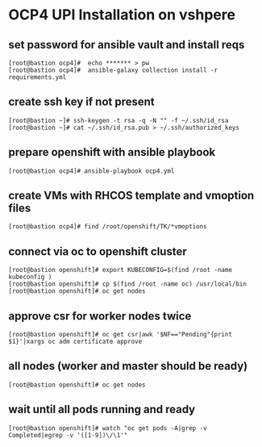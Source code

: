 # OCP4 UPI Installation on vshpere
## set password for ansible vault and install reqs
```
[root@bastion ocp4]#  echo ******* > pw
[root@bastion ocp4]#  ansible-galaxy collection install -r requirements.yml
 ```
 ## create ssh key if not present
 ```
[root@bastion ~]# ssh-keygen -t rsa -q -N "" -f ~/.ssh/id_rsa
[root@bastion ~]# cat ~/.ssh/id_rsa.pub > ~/.ssh/authorized_keys
 ```
 
## prepare openshift with ansible playbook
```
[root@bastion ocp4]# ansible-playbook ocp4.yml   
 ```
 
## create VMs with RHCOS template and vmoption files
```
[root@bastion ocp4]# find /root/openshift/TK/*vmoptions
 ```
 
## connect via oc to openshift cluster
```
[root@bastion openshift]# export KUBECONFIG=$(find /root -name kubeconfig )
[root@bastion openshift]# cp $(find /root -name oc) /usr/local/bin
[root@bastion openshift]# oc get nodes
 ```
 
## approve csr for worker nodes twice
```
[root@bastion openshift]# oc get csr|awk '$NF=="Pending"{print $1}'|xargs oc adm certificate approve
 ```
 
## all nodes (worker and master should be ready)
```
[root@bastion openshift]# oc get nodes
 ```
## wait until all pods running and ready
```
[root@bastion openshift]# watch "oc get pods -A|grep -v Completed|egrep -v '([1-9])\/\1'"
```
